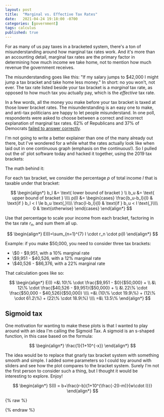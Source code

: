 ```yaml
---
layout: post
title:  "Marginal vs. Effective Tax Rates"
date:   2021-04-24 19:18:00 -0700
categories: [government]
tags: calculus 
published: true
---
```


For as many of us pay taxes in a bracketed system, there's a ton of misunderstanding around how marginal tax rates work.
And it's more than an accounting detail, marginal tax rates are the primary factor in determining how much income we 
take home, not to mention how much revenue the government receives.

The misunderstanding goes like this: "If my salary jumps to $42,000 I might jump a tax bracket and take home less 
money." In short: no you won't, not ever. The tax rate listed beside your tax bracket is a _marginal_ tax rate, as 
opposed to how much tax you actually pay, which is the _effective_ tax rate.

In a few words, all the money you make before your tax bracket is taxed at those lower bracket rates. The 
misunderstanding is an easy one to make, and anti-tax politicians are happy to let people misunderstand. In one poll, 
respondents were asked to choose between a correct and incorrect explanation of marginal tax rates.
62% of Republicans and 37% of Democrats [failed to answer correctly](https://today.yougov.com/topics/politics/articles-reports/2013/01/08/understanding-how-marginal-taxes-work-its-all-part).

I'm not going to write a better explainer than one of the many already out there, but I've wondered for a while what
the rates actually look like when laid out in one continuous graph (emphasis on the continuous!). So I pulled out the 
ol' plot software today and hacked it together, using the 2019 tax brackets:

<div id="bracket-tax-app"></div>

The math behind it:

For each tax bracket, we consider the percentage $p$ of total income $I$ that is taxable under that bracket:

$$
\begin{align*}
b_l &= \text{ lower bound of bracket }
\\
b_u &= \text{ upper bound of bracket }
\\\\
p(I) &= \begin{cases} 
    \frac{b_u-b_l}{I} & \text{if } b_l < I \le b_u \text{,}\\\\
    \frac{I-b_l}{I} & \text{if } b_u < I \text{,}\\\\
    0 & \text{otherwise}
\end{cases}
\end{align*}
$$

Use that percentage to scale your income from each bracket, factoring in the tax rate $r_n$, and sum them all up.


$$
\begin{align*}
E(I)=\sum_{n=1}^{7} I \cdot r_n \cdot p(I)
\end{align*}
$$

Example: if you make $50,000, you need to consider three tax brackets:

* \\$0 - $9,951, with a 10% marginal rate 
* \\$9,951 - $40,526, with a 12% marginal rate 
* \\$40,526 - $86,376, with a 22% marginal rate 

That calculation goes like so:

$$
\begin{align*}
E(I) =&\  10\% \cdot \frac{$9,951 - $0}{$50,000} + \\
      &\  12\% \cdot \frac{$40,526 - $9,951}{$50,000} + \\ 
      &\  22\% \cdot \frac{$50,000 - $40,526}{$50,000}
\\\\
     =&\  (10\% \cdot 19.9\%) + (12\% \cdot 61.2\%) + (22\% \cdot 18.9\%)
\\\\
     =&\ 13.5\%
\end{align*}
$$

## Sigmoid tax

One motivation for wanting to make these plots is that I wanted to play around with an idea I'm calling the Sigmoid Tax.
A sigmoid is an s-shaped function, in this case based on the formula:

$$
\begin{align*}
\frac{1}{1+10^{-x}}
\end{align*}
$$

The idea would be to replace that gnarly tax bracket system with something smooth and simple. I added some parameters so
I could toy around with sliders and see how the plot compares to the bracket system. Surely I'm not the first person to
consider such a thing, but I thought it would be interesting to explore. Enjoy!

<div id="sigmoid-tax-app"></div>


$$
\begin{align*}
S(I) = b+\frac{r-b}{1+10^{\frac{-2(I-m)}{w\cdot I}}}
\end{align*}
$$

{% raw %}
<script type="module">
import DoubleRangeSlider from "/assets/js/ui/DoubleRangeSlider.js";

Vue.component('sigmoid-tax-plot', {
    props: {
        sigmoid: {
            type: Boolean,
            default: false
        },
    },
    data: function() {
        return { 
            pointsPerBracket: 25,
            brackets: [
                { n: 1, from: 0, to: 9951, rate: 10},
                { n: 2, from: 9951, to: 40526, rate: 12},
                { n: 3, from: 40526, to: 86376, rate: 22},
                { n: 4, from: 86376, to: 164926, rate: 24},
                { n: 5, from: 164926, to: 209426, rate: 32},
                { n: 6, from: 209426, to: 523601, rate: 35},
                { n: 7, from: 523601, to: Number.MAX_SAFE_INTEGER, rate: 37},
            ],
            xMin: 0,
            xMax: 1000000,

            sigM: 100000,
            sigR: 0.37,
            sigW: 4,
            sigB: 0.0,
            chart: null,
        }
    },
    computed: {
        palette() {
            let start = [255, 71, 0];
            let scale = 0.89;
            return new Array(1 + this.brackets.length).fill([255, 71, 0]).map(
                (c, i) => c.map((v) => Math.round(v * scale **i))
            ).map(
                (c) => `rgb(${c.join(", ")})`
            );
        },
        datasets() {
            let datasets = this.brackets.map((b, i) => ({
                label: this.bracketName(b),
                borderColor: this.palette[b.n],
                backgroundColor: this.palette[b.n],
                data: this.linspace(b.from, Math.min(this.xMax, b.to), this.pointsPerBracket).map(
                    (x) => ({x: x, y: this.effectiveTaxRate(x)})
                ),
                fill: false,
                pointRadius: 0,
            }));
            if (this.sigmoid) {
                datasets.push({
                    label: "Sigmoid",
                    borderColor: "#0000ff",
                    backgroundColor: "#0000ff",
                    data: this.linspace(this.xMin, this.xMax, 100).map(
                        (x) => ({
                            x: x,
                            y: 100 * (this.sigB + (this.sigR - this.sigB) / 
                                (1 + 10**(-2*(x-this.sigM)/(this.sigW*this.sigM))))
                        })
                    ),
                    fill: false,
                    pointRadius: 0,
                });
            }
            return datasets;
        },
    },
    methods: {
        effectiveTaxRate(x) {
            if (x == 0) {
                return this.brackets.find(b => b.from <= x).rate;
            }
            return this.brackets.filter(b => b.from <= x).map(
                (b) => b.rate * (Math.min(x, b.to) - b.from) / x
            ).reduce((t, v) => (t + v), 0);
        },
        bracketName(b) {
            let r = `(${this.formatRate(b.rate)} marginal)`;
            if (!b.from) {
                return `Up to ${this.formatMoney(b.to)} ${r}`;
            }
            if (!b.to || b.to === Math.max(this.brackets.map(b => b.to))) {
                return `${this.formatMoney(b.from)} and up ${r}`;
            }
            return `${this.formatMoney(b.from)} to ${this.formatMoney(b.to)} ${r}`;
        },
        formatRate(value) {
            return `${Math.round(value)}%`
        },
        formatMoney(value) {
            return new Intl.NumberFormat('en-US', {
              style: 'currency',
              currency: 'USD',
              minimumFractionDigits: 0
            }).format(value);
        },
        linspace(start, stop, num) {
            return Array.from(Array(num + 1).keys()).map(n => (
                start + (stop-start)/num * n
            ));
        },
        refreshChart() {
            this.datasets.map(
                (d, i) => this.chart.data.datasets[i] = d
            );
            this.chart.options.scales.x.min = this.xMin;
            this.chart.options.scales.x.max = this.xMax;
            this.chart.update();
        },
    },
    watch: {
        brackets(va) { this.refreshChart(); },
        sigM(val) { this.refreshChart(); },
        sigW(val) { this.refreshChart(); },
        sigR(val) { this.refreshChart(); },
        sigB(val) { this.refreshChart(); },
        xMin(val) { this.refreshChart(); },
        xMax(val) { this.refreshChart(); },
    },
    mounted() {
        this.chart = new Chart(
            this.$refs["chart-canvas"],
            {
                type: "line",
                data: {
                    labels: this.x,
                    datasets: this.datasets
                },
                options: {
                    animation: {
                        duration: 0
                    },
                    responsive: true,
                    maintainAspectRatio: false,
                    plugins: {
                        legend: {
                            display: false
                        },
                        tooltip: {
                            callbacks: {
                                label: this.formatMoney
                            }
                        }
                    },
                    scales: {
                        x: { 
                            title: {
                                display: true,
                                text: "Annual Adjusted Income"
                            },
                            type: "linear",
                            min: this.xMin,
                            max: this.xMax,
                            ticks: { 
                                callback: this.formatMoney
                            }
                        },
                        y: { 
                            title: {
                                display: true,
                                text: "Effective Tax Rate"
                            },
                            min: 0,
                            ticks: { 
                                callback: this.formatRate
                            }
                        },
                    }
                }
            }
        );
    },
    template: `
        <div>
            <div class="plot-legend" >
                <div v-for="bracket, i in brackets" style="font-size: 0.8em; margin-bottom: 0.5em;">
                    <div v-bind:style="{backgroundColor: palette[i]}" style="display: inline-block; height: 100%; width: 2em;">
                        &nbsp;
                    </div>

                    <span style="font-weight: bold;">
                        <!-- (<input type="number" v-model="bracket.rate" min="0" max="1" step="0.01" />% marginal) -->
                        {{formatRate(bracket.rate)}} bracket - 
                    </span>

                    <span v-if="bracket.from && bracket.to && bracket.to < Number.MAX_SAFE_INTEGER">
                        <!-- $<input type="number" v-model="bracket.from" min="1" max="9999999" step="1"> -->
                        {{formatMoney(bracket.from)}}
                        to
                        {{formatMoney(bracket.to)}}
                        <!-- $<input type="number" v-model="bracket.to" min="1" max="9999999" step="1"> -->
                    </span>
                    <span v-if="!bracket.from">
                        Up to {{formatMoney(bracket.to)}}
                        <!-- $<input type="number" v-model="bracket.to" min="1" max="9999999" step="1"> -->
                    </span>
                    <span v-if="!bracket.to || bracket.to == Number.MAX_SAFE_INTEGER">
                        <!-- $<input type="number" v-model="bracket.from" min="1" max="9999999" step="1"> -->
                        {{formatMoney(bracket.from)}} and up
                    </span>
                </div>
            </div>
            <div style="height: 300px">
                <canvas ref="chart-canvas" style="height: 100%"></canvas>
            </div>
            <div v-if="!sigmoid">
                Adjust income range: <double-range-slider
                    :min-threshold="0"
                    :max-threshold="3000000"
                    :min="xMin"
                    :max="xMax"
                    @update:min="value => xMin = value"
                    @update:max="value => xMax = value"
                ></double-range-slider>
                <br><br>
            </div>
            <div v-if="sigmoid">
                <div>
                    <input type="range" min="0" max="3000000" step="10000" v-model="xMin" class="slider">
                    Plot minimum income:
                    $<input type="number" min="0" max="3000000" step="10000" v-model="xMin">
                </div>
                <div>
                    <input type="range" min="0" max="3000000" step="10000" v-model="xMax" class="slider">
                    Plot maximum income:
                    $<input type="number" min="0" max="3000000" step="10000" v-model="xMax">
                </div>
                <hr>
            </div>
            <div v-if="sigmoid">
                <div>
                    <input type="range" min="0" max="300000" step="10000" v-model="sigM" class="slider">
                    Sigmoid midpoint:
                    (m = $<input type="number" min="0" max="300000" step="10000" v-model="sigM">)
                </div>
                <div>
                    <input type="range" min="0.00001" max="20" step="0.1"  v-model="sigW" class="slider">
                    Sigmoid width:
                    (w = <input type="number" min="0.00001" max="20" step="0.1" v-model="sigW">)
                </div>
                <div>
                    <input type="range" min="0" max="1" step="0.001" v-model="sigR" class="slider">
                    Sigmoid maximum rate 
                    (r = <input type="number" min="0" max="1" step="0.01" v-model="sigR">)
                </div>
                <div>
                    <input type="range" min="0" max="1" step="0.001" v-model="sigB" class="slider">
                    Sigmoid minimum rate:
                    (b = <input type="number" min="0" max="1" step="0.01" v-model="sigB">)
                </div>
            </div>
        </div>
    `
});

var app = new Vue({
  el: '#bracket-tax-app',
  template: `
    <div>
        <sigmoid-tax-plot></sigmoid-tax-plot>
    </div>
  `
});

var app = new Vue({
  el: '#sigmoid-tax-app',
  template: `
    <div>
        <sigmoid-tax-plot :sigmoid="true"></sigmoid-tax-plot>
    </div>
  `
});
</script>

{% endraw %}
